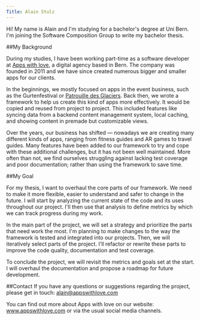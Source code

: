 ```yaml
---
Title: Alain Stulz
---
```


Hi! My name is Alain and I'm studying for a bachelor's degree at Uni Bern. I'm joining the Software Composition Group to write my bachelor thesis. 

##My Background

During my studies, I have been working part-time as a software developer at [Apps with love](https://appswithlove.com), a digital agency based in Bern. The company was founded in 2011 and we have since created numerous bigger and smaller apps for our clients.

In the beginnings, we mostly focused on apps in the event business, such as the Gurtenfestival or [Patrouille des Glaciers](https://apps.apple.com/app/patrouille-des-glaciers-pdg/id509160155). Back then, we wrote a framework to help us create this kind of apps more effectively. It would be copied and reused from project to project. This included features like syncing data from a backend content management system, local caching, and showing content in premade but customizable views.

Over the years, our business has shifted &mdash; nowadays we are creating many different kinds of apps, ranging from fitness guides and AR games to travel guides. Many features have been added to our framework to try and cope with these additional challenges, but it has not been well maintained. More often than not, we find ourselves struggling against lacking test coverage and poor documentation; rather than using the framework to save time. 

##My Goal

For my thesis, I want to overhaul the core parts of our framework. We need to make it more flexible, easier to understand and safer to change in the future. I will start by analyzing the current state of the code and its uses throughout our project. I'll then use that analysis to define metrics by which we can track progress during my work. 

In the main part of the project, we will set a strategy and prioritize the parts that need work the most. I'm planning to make changes to the way the framework is tested and integrated into our projects. Then, we will iteratively select parts of the project. I'll refactor or rewrite these parts to improve the code quality, documentation and test coverage. 

To conclude the project, we will revisit the metrics and goals set at the start. I will overhaul the documentation and propose a roadmap for future development. 

##Contact
If you have any questions or suggestions regarding the project, please get in touch: alain@appswithlove.com

You can find out more about Apps with love on our website: www.appswithlove.com or via the usual social media channels.
